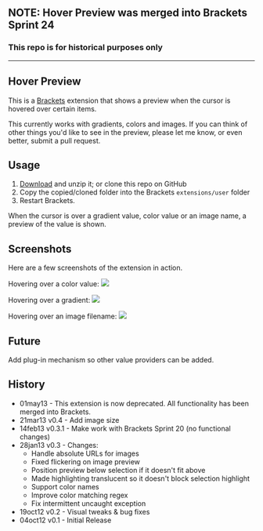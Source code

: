 ## NOTE: Hover Preview was merged into Brackets Sprint 24

### This repo is for historical purposes only

---

## Hover Preview
This is a [Brackets](https://github.com/adobe/brackets) extension that shows a preview when the cursor is hovered over certain items. 

This currently works with gradients, colors and images. If you can think of other things you'd like to see in the preview, please let 
me know, or even better, submit a pull request.

## Usage

1. [Download](https://github.com/gruehle/HoverPreview/zipball/master) and unzip it; or clone this repo on GitHub
2. Copy the copied/cloned folder into the Brackets `extensions/user` folder
3. Restart Brackets. 

When the cursor is over a gradient value, color value or an image name, a preview of the value is shown.

## Screenshots

Here are a few screenshots of the extension in action.

Hovering over a color value:
<img src="https://raw.github.com/gruehle/HoverPreview/master/screenshots/Color.png" />

Hovering over a gradient:
<img src="https://raw.github.com/gruehle/HoverPreview/master/screenshots/Gradient.png" />

Hovering over an image filename:
<img src="https://raw.github.com/gruehle/HoverPreview/master/screenshots/Image.png" />

## Future

Add plug-in mechanism so other value providers can be added.

## History
* 01may13 - This extension is now deprecated. All functionality has been merged into Brackets.
* 21mar13 v0.4 - Add image size
* 14feb13 v0.3.1 - Make work with Brackets Sprint 20 (no functional changes)
* 28jan13 v0.3 - Changes:
  * Handle absolute URLs for images
  * Fixed flickering on image preview
  * Position preview below selection if it doesn't fit above
  * Made highlighting translucent so it doesn't block selection highlight
  * Support color names
  * Improve color matching regex
  * Fix intermittent uncaught exception
* 19oct12 v0.2 - Visual tweaks & bug fixes
* 04oct12 v0.1 - Initial Release
